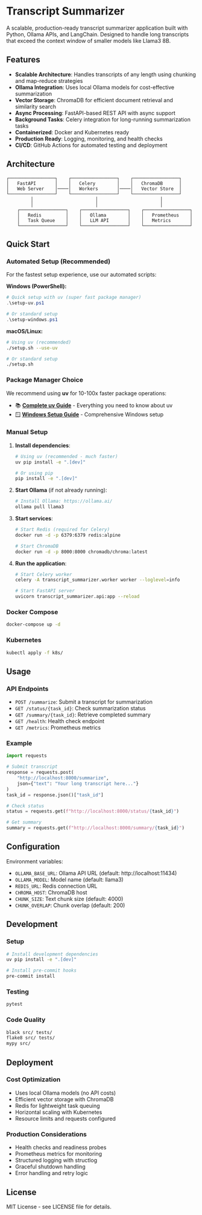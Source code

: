 # Transcript Summarizer

A scalable, production-ready transcript summarizer application built with Python, Ollama APIs, and LangChain. Designed to handle long transcripts that exceed the context window of smaller models like Llama3 8B.

## Features

- **Scalable Architecture**: Handles transcripts of any length using chunking and map-reduce strategies
- **Ollama Integration**: Uses local Ollama models for cost-effective summarization
- **Vector Storage**: ChromaDB for efficient document retrieval and similarity search
- **Async Processing**: FastAPI-based REST API with async support
- **Background Tasks**: Celery integration for long-running summarization tasks
- **Containerized**: Docker and Kubernetes ready
- **Production Ready**: Logging, monitoring, and health checks
- **CI/CD**: GitHub Actions for automated testing and deployment

## Architecture

```
┌─────────────────┐    ┌─────────────────┐    ┌─────────────────┐
│   FastAPI       │    │   Celery        │    │   ChromaDB      │
│   Web Server    │────│   Workers       │────│   Vector Store  │
└─────────────────┘    └─────────────────┘    └─────────────────┘
         │                       │                       │
         │                       │                       │
    ┌─────────────────┐    ┌─────────────────┐    ┌─────────────────┐
    │   Redis         │    │   Ollama        │    │   Prometheus    │
    │   Task Queue    │    │   LLM API       │    │   Metrics       │
    └─────────────────┘    └─────────────────┘    └─────────────────┘
```

## Quick Start

### Automated Setup (Recommended)

For the fastest setup experience, use our automated scripts:

**Windows (PowerShell):**
```powershell
# Quick setup with uv (super fast package manager)
.\setup-uv.ps1

# Or standard setup
.\setup-windows.ps1
```

**macOS/Linux:**
```bash
# Using uv (recommended)
./setup.sh --use-uv

# Or standard setup
./setup.sh
```

### Package Manager Choice

We recommend using **uv** for 10-100x faster package operations:
- 📚 **[Complete uv Guide](UV_GUIDE.md)** - Everything you need to know about uv
- 🪟 **[Windows Setup Guide](WINDOWS_SETUP.md)** - Comprehensive Windows setup

### Manual Setup

1. **Install dependencies**:
   ```bash
   # Using uv (recommended - much faster)
   uv pip install -e ".[dev]"
   
   # Or using pip
   pip install -e ".[dev]"
   ```

2. **Start Ollama** (if not already running):
   ```bash
   # Install Ollama: https://ollama.ai/
   ollama pull llama3
   ```

3. **Start services**:
   ```bash
   # Start Redis (required for Celery)
   docker run -d -p 6379:6379 redis:alpine
   
   # Start ChromaDB
   docker run -d -p 8000:8000 chromadb/chroma:latest
   ```

4. **Run the application**:
   ```bash
   # Start Celery worker
   celery -A transcript_summarizer.worker worker --loglevel=info
   
   # Start FastAPI server
   uvicorn transcript_summarizer.api:app --reload
   ```

### Docker Compose

```bash
docker-compose up -d
```

### Kubernetes

```bash
kubectl apply -f k8s/
```

## Usage

### API Endpoints

- `POST /summarize`: Submit a transcript for summarization
- `GET /status/{task_id}`: Check summarization status
- `GET /summary/{task_id}`: Retrieve completed summary
- `GET /health`: Health check endpoint
- `GET /metrics`: Prometheus metrics

### Example

```python
import requests

# Submit transcript
response = requests.post(
    "http://localhost:8000/summarize",
    json={"text": "Your long transcript here..."}
)
task_id = response.json()["task_id"]

# Check status
status = requests.get(f"http://localhost:8000/status/{task_id}")

# Get summary
summary = requests.get(f"http://localhost:8000/summary/{task_id}")
```

## Configuration

Environment variables:

- `OLLAMA_BASE_URL`: Ollama API URL (default: http://localhost:11434)
- `OLLAMA_MODEL`: Model name (default: llama3)
- `REDIS_URL`: Redis connection URL
- `CHROMA_HOST`: ChromaDB host
- `CHUNK_SIZE`: Text chunk size (default: 4000)
- `CHUNK_OVERLAP`: Chunk overlap (default: 200)

## Development

### Setup

```bash
# Install development dependencies
uv pip install -e ".[dev]"

# Install pre-commit hooks
pre-commit install
```

### Testing

```bash
pytest
```

### Code Quality

```bash
black src/ tests/
flake8 src/ tests/
mypy src/
```

## Deployment

### Cost Optimization

- Uses local Ollama models (no API costs)
- Efficient vector storage with ChromaDB
- Redis for lightweight task queuing
- Horizontal scaling with Kubernetes
- Resource limits and requests configured

### Production Considerations

- Health checks and readiness probes
- Prometheus metrics for monitoring
- Structured logging with structlog
- Graceful shutdown handling
- Error handling and retry logic

## License

MIT License - see LICENSE file for details.

